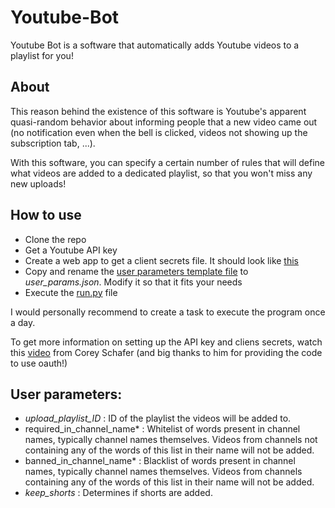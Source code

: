 # Youtube-Bot
Youtube Bot is a software that automatically adds Youtube videos to a playlist for you!
## About
This reason behind the existence of this software is Youtube's apparent quasi-random behavior about informing people that a new video came out (no notification even when the bell is clicked, videos not showing up the subscription tab, ...). 

With this software, you can specify a certain number of rules that will define what videos are added to a dedicated playlist, so that you won't miss any new uploads!

## How to use
* Clone the repo
* Get a Youtube API key
* Create a web app to get a client secrets file. It should look like [this](client_secrets_template.json)
* Copy and rename the [user parameters template file](user_params_template.json) to *user_params.json*. Modify it so that it fits your needs
* Execute the [run.py](run.py) file

I would personally recommend to create a task to execute the program once a day.

To get more information on setting up the API key and cliens secrets, watch this [video](https://www.youtube.com/watch?v=vQQEaSnQ_bs) from Corey Schafer (and big thanks to him for providing the code to use oauth!)

## User parameters:
* *upload_playlist_ID* : ID of the playlist the videos will be added to.
* required_in_channel_name* : Whitelist of words present in channel names, typically channel names themselves. Videos from channels not containing any of the words of this list in their name will not be added.
* banned_in_channel_name* : Blacklist of words present in channel names, typically channel names themselves. Videos from channels containing any of the words of this list in their name will not be added.
* *keep_shorts* : Determines if shorts are added.